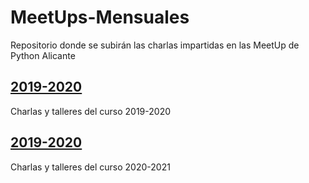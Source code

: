 # MeetUps-Mensuales

Repositorio donde se subirán las charlas impartidas en las MeetUp de Python Alicante

## [2019-2020](2019-2020/meetups.md)

Charlas y talleres del curso 2019-2020

## [2019-2020](2020-2021/meetups.md)

Charlas y talleres del curso 2020-2021
